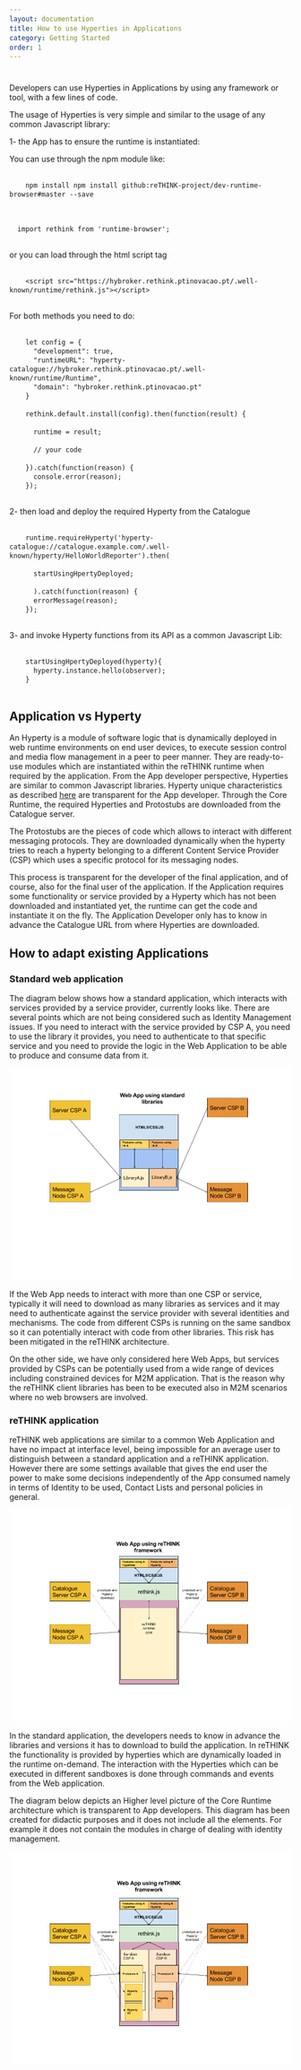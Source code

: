 ```yaml
---
layout: documentation
title: How to use Hyperties in Applications
category: Getting Started
order: 1
---
```


<h1></h1>
<h1></h1>

Developers can use Hyperties in Applications by using any framework or tool, with a few lines of code.


The usage of Hyperties is very simple and similar to the usage of any common Javascript library:

1- the App has to ensure the runtime is instantiated:

You can use through the npm module like:

<pre class="line-numbers">
  <code class="language-shell">
    npm install npm install github:reTHINK-project/dev-runtime-browser#master --save
  </code>
</pre>

<pre class="line-numbers">
  <code class="language-javascript">
  import rethink from 'runtime-browser';
  </code>
</pre>

or you can load through the html script tag

<pre class="line-numbers">
  <code class="language-markup">
    &lt;script src="https://hybroker.rethink.ptinovacao.pt/.well-known/runtime/rethink.js">&lt;/script>
  </code>
</pre>

For both methods you need to do:

<pre class="line-numbers">
  <code class="language-javascript">
    let config = {
      "development": true,
      "runtimeURL": "hyperty-catalogue://hybroker.rethink.ptinovacao.pt/.well-known/runtime/Runtime",
      "domain": "hybroker.rethink.ptinovacao.pt"
    }

    rethink.default.install(config).then(function(result) {

      runtime = result;

      // your code

    }).catch(function(reason) {
      console.error(reason);
    });
  </code>
</pre>

2- then load and deploy the required Hyperty from the Catalogue

<pre class="line-numbers">
  <code class="language-javascript">
    runtime.requireHyperty('hyperty-catalogue://catalogue.example.com/.well-known/hyperty/HelloWorldReporter').then(

      startUsingHpertyDeployed;

      ).catch(function(reason) {
      errorMessage(reason);
    });
  </code>
</pre>

3- and invoke Hyperty functions from its API as a common Javascript Lib:

<pre class="line-numbers">
  <code class="language-javascript">
    startUsingHpertyDeployed(hyperty){
      hyperty.instance.hello(observer);
    }
  </code>
</pre>

## Application vs Hyperty

An Hyperty is a module of software logic that is dynamically deployed in web runtime environments on end user devices, to execute session control and media flow management in a peer to peer manner. They are ready-to-use modules which are instantiated within the reTHINK runtime when required by the application. From the App developer perspective, Hyperties are similar to common Javascript libraries. Hyperty unique characteristics as described [here](../concepts/hyperty.md) are transparent for the App developer. Through the Core Runtime, the required Hyperties and Protostubs are downloaded from the Catalogue server.

The Protostubs are the pieces of code which allows to interact with different messaging protocols. They are downloaded dynamically when the hyperty tries to reach a hyperty belonging to a different Content Service Provider (CSP) which uses a specific protocol for its messaging nodes.

This process is transparent for the developer of the final application, and of course, also for the final user of the application. If the Application requires some functionality or service provided by a Hyperty which has not been downloaded and instantiated yet, the runtime can get the code and instantiate it on the fly. The Application Developer only has to know in advance the Catalogue URL from where Hyperties are downloaded.

## How to adapt existing Applications

### Standard web application

The diagram below shows how a standard application, which interacts with services provided by a service provider, currently looks like. There are several points which are not being considered such as Identity Management issues. If you need to interact with the service provided by CSP A, you need to use the library it provides, you need to authenticate to that specific service and you need to provide the logic in the Web Application to be able to produce and consume data from it.

![Standard App Diagram](standard_app_diagrams.png)

If the Web App needs to interact with more than one CSP or service, typically it will need to download as many libraries as services and it may need to authenticate against the service provider with several identities and mechanisms. The code from different CSPs is running on the same sandbox so it can potentially interact with code from other libraries. This risk has been mitigated in the reTHINK architecture.

On the other side, we have only considered here Web Apps, but services provided by CSPs can be potentially used from a wide range of devices including constrained devices for M2M application. That is the reason why the reTHINK client libraries has been to be executed also in M2M scenarios where no web browsers are involved.

### reTHINK application

reTHINK web applications are similar to a common Web Application and have no impact at interface level, being impossible for an average user to distinguish between a standard application and a reTHINK application. However there are some settings available that gives the end user the power to make some decisions independently of the App consumed namely in terms of Identity to be used, Contact Lists and personal policies in general.

![reTHINK App Diagram Black-box diagram](hyperty-app-black-box.png)

In the standard application, the developers needs to know in advance the libraries and versions it has to download to build the application. In reTHINK the functionality is provided by hyperties which are dynamically loaded in the runtime on-demand. The interaction with the Hyperties which can be executed in different sandboxes is done through commands and events from the Web application.


The diagram below depicts an Higher level picture of the Core Runtime architecture which is transparent to App developers. This diagram has been created for didactic purposes and it does not include all the elements. For example it does not contain the modules in charge of dealing with identity management.

![reTHINK App Diagram](hyperty_app_diagrams.png)

